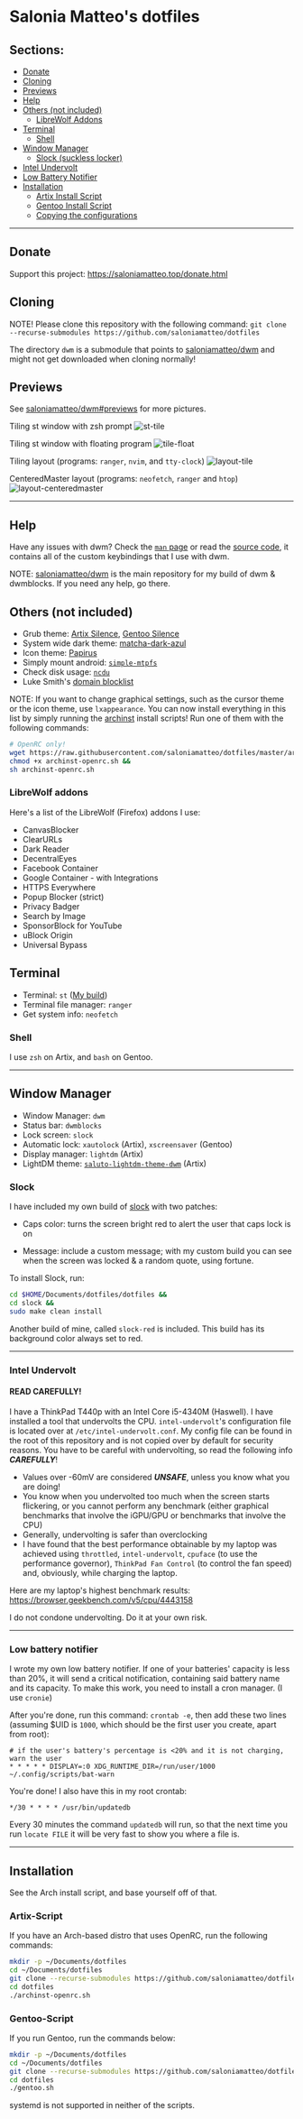 # Salonia Matteo's dotfiles
## Sections:
- [Donate](#Donate)
- [Cloning](#cloning)
- [Previews](#previews)
- [Help](#help)
- [Others (not included)](#others-not-included)
	- [LibreWolf Addons](#librewolf-addons)
- [Terminal](#terminal)
	- [Shell](#shell)
- [Window Manager](#window-manager)
	- [Slock (suckless locker)](#slock)
- [Intel Undervolt](#intel-undervolt)
- [Low Battery Notifier](#low-battery-notifier)
- [Installation](#installation)
	- [Artix Install Script](#Artix-Script)
	- [Gentoo Install Script](#Gentoo-Script)
	- [Copying the configurations](#copying-configurations)

***

## Donate
Support this project: https://saloniamatteo.top/donate.html

## Cloning
NOTE! Please clone this repository with the following command: `git clone --recurse-submodules https://github.com/saloniamatteo/dotfiles`

The directory `dwm` is a submodule that points to [saloniamatteo/dwm](https://github.com/saloniamatteo/dwm) and might not get downloaded when cloning normally!

## Previews

See [saloniamatteo/dwm#previews](https://github.com/saloniamatteo/dwm#previews) for more pictures.

Tiling st window with zsh prompt
![st-tile](https://raw.githubusercontent.com/saloniamatteo/dwm/master/Previews/preview-st.png)

Tiling st window with floating program
![tile-float](https://raw.githubusercontent.com/saloniamatteo/dwm/master/Previews/preview-floating-win.png)

Tiling layout (programs: `ranger`, `nvim`, and `tty-clock`)
![layout-tile](https://raw.githubusercontent.com/saloniamatteo/dwm/master/Previews/layouts-tile.png)

CenteredMaster layout (programs: `neofetch`, `ranger` and `htop`)
![layout-centeredmaster](https://raw.githubusercontent.com/saloniamatteo/dwm/master/Previews/layouts-centeredmaster.png)

***

## Help
Have any issues with dwm? Check the [`man` page](https://github.com/saloniamatteo/dwm/blob/master/dwm.1) or read the [source code](https://github.com/saloniamatteo/dwm/blob/master/config.h), it contains all of the custom keybindings that I use with dwm.

NOTE: [saloniamatteo/dwm](https://github.com/saloniamatteo/dwm) is the main repository for my build of dwm & dwmblocks. If you need any help, go there.

## Others (not included)
- Grub theme: [Artix Silence](https://aur.archlinux.org/packages/artix-silence-grub-theme-git), [Gentoo Silence](https://github.com/saloniamatteo/gentoo-silence)
- System wide dark theme: [matcha-dark-azul](https://github.com/vinceliuice/matcha-gtk-theme)
- Icon theme: [Papirus](https://github.com/PapirusDevelopmentTeam/papirus-icon-theme)
- Simply mount android: [`simple-mtpfs`](https://wiki.archlinux.org/index.php/Media_Transfer_Protocol#simple-mtpfs)
- Check disk usage: [`ncdu`](https://dev.yorhel.nl/ncdu)
- Luke Smith's [domain blocklist](https://github.com/LukeSmithxyz/etc)

NOTE: If you want to change graphical settings, such as the cursor theme or the icon theme, use `lxappearance`.
You can now install everything in this list by simply running the [archinst](https://github.com/saloniamatteo/dotfiles/blob/master/archinst.sh) install scripts! Run one of them with the following commands:

```bash
# OpenRC only!
wget https://raw.githubusercontent.com/saloniamatteo/dotfiles/master/archinst-openrc.sh &&
chmod +x archinst-openrc.sh &&
sh archinst-openrc.sh
```

### LibreWolf addons
Here's a list of the LibreWolf (Firefox) addons I use:
- CanvasBlocker
- ClearURLs
- Dark Reader
- DecentralEyes
- Facebook Container
- Google Container - with Integrations
- HTTPS Everywhere
- Popup Blocker (strict)
- Privacy Badger
- Search by Image
- SponsorBlock for YouTube
- uBlock Origin
- Universal Bypass

## Terminal
- Terminal: `st` ([My build](https://github.com/saloniamatteo/st))
- Terminal file manager: `ranger`
- Get system info: `neofetch`

### Shell
I use `zsh` on Artix, and `bash` on Gentoo.

***

## Window Manager
- Window Manager: `dwm`
- Status bar: `dwmblocks` 
- Lock screen: `slock` 
- Automatic lock: `xautolock` (Artix), `xscreensaver` (Gentoo)
- Display manager: `lightdm` (Artix)
- LightDM theme: [`saluto-lightdm-theme-dwm`](https://aur.archlinux.org/packages/saluto-lightdm-theme-dwm) (Artix)

### Slock
I have included my own build of [slock](https://tools.suckless.org/slock) with two patches:

- Caps color: turns the screen bright red to alert the user that caps lock is on

- Message: include a custom message; with my custom build you can see when the screen was locked & a random quote, using fortune.

To install Slock, run:

```bash
cd $HOME/Documents/dotfiles/dotfiles &&
cd slock &&
sudo make clean install
```

Another build of mine, called `slock-red` is included. This build has its background color always set to red.

***

### Intel Undervolt

#### READ CAREFULLY!

I have a ThinkPad T440p with an Intel Core i5-4340M (Haswell). I have installed a tool that undervolts the CPU. `intel-undervolt`'s configuration file is located over at `/etc/intel-undervolt.conf`. My config file can be found in the root of this repository and is not copied over by default for security reasons. You have to be careful with undervolting, so read the following info ***CAREFULLY***!

- Values over -60mV are considered ***UNSAFE***, unless you know what you are doing!
- You know when you undervolted too much when the screen starts flickering, or you cannot perform any benchmark (either graphical benchmarks that involve the iGPU/GPU or benchmarks that involve the CPU)
- Generally, undervolting is safer than overclocking
- I have found that the best performance obtainable by my laptop was achieved using `throttled`, `intel-undervolt`, `cpuface` (to use the performance governor), `ThinkPad Fan Control` (to control the fan speed) and, obviously, while charging the laptop.

Here are my laptop's highest benchmark results: https://browser.geekbench.com/v5/cpu/4443158
	
I do not condone undervolting. Do it at your own risk.

***

### Low battery notifier
I wrote my own low battery notifier. If one of your batteries' capacity is less than 20%, it will send a critical notification, containing said battery name and its capacity. To make this work, you need to install a cron manager. (I use `cronie`)

After you're done, run this command: `crontab -e`, then add these two lines
(assuming $UID is `1000`, which should be the first user you create, apart from root):

```
# if the user's battery's percentage is <20% and it is not charging, warn the user
* * * * * DISPLAY=:0 XDG_RUNTIME_DIR=/run/user/1000 ~/.config/scripts/bat-warn
```

You're done! I also have this in my root crontab:

`*/30 * * * * /usr/bin/updatedb`

Every 30 minutes the command `updatedb` will run, so that the next time you run `locate FILE` it will be very fast to show you where a file is.

***

## Installation
See the Arch install script, and base yourself off of that.

### Artix-Script

If you have an Arch-based distro that uses OpenRC, run the following commands:

```bash
mkdir -p ~/Documents/dotfiles
cd ~/Documents/dotfiles
git clone --recurse-submodules https://github.com/saloniamatteo/dotfiles
cd dotfiles
./archinst-openrc.sh
```

### Gentoo-Script

If you run Gentoo, run the commands below:

```bash
mkdir -p ~/Documents/dotfiles
cd ~/Documents/dotfiles
git clone --recurse-submodules https://github.com/saloniamatteo/dotfiles
cd dotfiles
./gentoo.sh
```

systemd is not supported in neither of the scripts.
